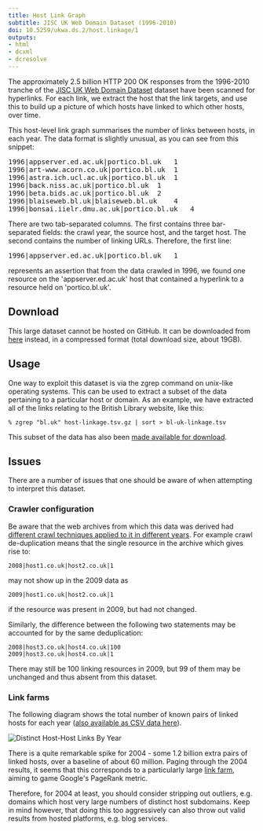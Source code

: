 ```yaml
---
title: Host Link Graph
subtitle: JISC UK Web Domain Dataset (1996-2010)
doi: 10.5259/ukwa.ds.2/host.linkage/1
outputs:
- html
- dcxml
- dcresolve
---
```


The approximately 2.5 billion HTTP 200 OK responses from the 1996-2010 tranche of the [JISC UK Web Domain Dataset](..) dataset have been scanned for hyperlinks. For each link, we extract the host that the link targets, and use this to build up a picture of which hosts have linked to which other hosts, over time.

This host-level link graph summarises the number of links between hosts, in each year. The data format is slightly unusual, as you can see from this snippet:

<pre>
1996|appserver.ed.ac.uk|portico.bl.uk   1
1996|art-www.acorn.co.uk|portico.bl.uk  1
1996|astra.ich.ucl.ac.uk|portico.bl.uk  1
1996|back.niss.ac.uk|portico.bl.uk  1
1996|beta.bids.ac.uk|portico.bl.uk  2
1996|blaiseweb.bl.uk|blaiseweb.bl.uk    4
1996|bonsai.iielr.dmu.ac.uk|portico.bl.uk   4
</pre>

There are two tab-separated columns. The first contains three bar-separated fields: the crawl year, the source host, and the target host. The second contains the number of linking URLs. Therefore, the first line:

<pre>
1996|appserver.ed.ac.uk|portico.bl.uk   1
</pre>

represents an assertion that from the data crawled in 1996, we found one resource on the 'appserver.ed.ac.uk' host that contained a hyperlink to a resource held on 'portico.bl.uk'.

Download
--------

This large dataset cannot be hosted on GitHub. It can be downloaded from [here](http://www.webarchive.org.uk/datasets/ukwa.ds.2/linkage/) instead, in a compressed format (total download size, about 19GB).

Usage
-----

One way to exploit this dataset is via the zgrep command on unix-like operating systems. This can be used to extract a subset of the data pertaining to a particular host or domain. As an example, we have extracted all of the links relating to the British Library website, like this:

    % zgrep "bl.uk" host-linkage.tsv.gz | sort > bl-uk-linkage.tsv

This subset of the data has also been [made available for download](http://www.webarchive.org.uk/datasets/ukwa.ds.2/linkage/).

Issues
------

There are a number of issues that one should be aware of when attempting to interpret this dataset.

### Crawler configuration ###

Be aware that the web archives from which this data was derived had [different crawl techniques applied to it in different years](../#issues). For example crawl de-duplication means that the single resource in the archive which gives rise to:
 
    2008|host1.co.uk|host2.co.uk|1
 
may not show up in the 2009 data as
 
    2009|host1.co.uk|host2.co.uk|1
 
if the resource was present in 2009, but had not changed.
 
Similarly, the difference between the following two statements may be accounted for by the same deduplication:
 
    2008|host3.co.uk|host4.co.uk|100
    2009|host3.co.uk|host4.co.uk|1
 
There may still be 100 linking resources in 2009, but 99 of them may be unchanged and thus absent from this dataset.

### Link farms ###

The following diagram shows the total number of known pairs of linked hosts for each year ([also available as CSV data here](distinct-host-host-links.csv)). 

![Distinct Host-Host Links By Year](DistinctHostHostLinksByYear.png)

There is a quite remarkable spike for 2004 - some 1.2 billion extra pairs of linked hosts, over a baseline of about 60 million. Paging through the 2004 results, it seems that this corresponds to a particularly large [link farm](https://en.wikipedia.org/wiki/Link_farm), aiming to game Google's PageRank metric.

Therefore, for 2004 at least, you should consider stripping out outliers, e.g. domains which host very large numbers of distinct host subdomains. Keep in mind however, that doing this too aggressively can also throw out valid results from hosted platforms, e.g. blog services.


